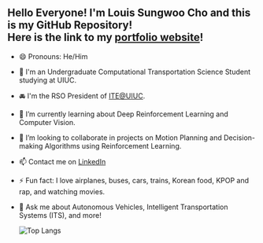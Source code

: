 ## Hello Everyone! I'm Louis Sungwoo Cho and this is my GitHub Repository!<br/> Here is the link to my [portfolio website](https://lotlouischoitslab.github.io)!

- 😄 Pronouns: He/Him
- 🏫 I'm an Undergraduate Computational Transportation Science Student studying at UIUC.
- 🚘 I'm the RSO President of [ITE@UIUC](https://ite.cee.illinois.edu/). <!-- - 🔭 I’m currently doing research on  -->
- 🌱 I’m currently learning about Deep Reinforcement Learning and Computer Vision.
- 👯 I’m looking to collaborate in projects on Motion Planning and Decision-making Algorithms using Reinforcement Learning.
- 📫 Contact me on [LinkedIn](https://www.linkedin.com/in/louis-sungwoo-cho/)
- ⚡ Fun fact: I love airplanes, buses, cars, trains, Korean food, KPOP and rap, and watching movies.
- 💬 Ask me about Autonomous Vehicles, Intelligent Transportation Systems (ITS), and more!

    ![Top Langs](https://github-readme-stats.vercel.app/api/top-langs/?username=lotlouischoitslab&theme=tokyonight)

<!-- -  ...
- 🤔 I’m looking for help with
- 💬 Ask me about ... -->
